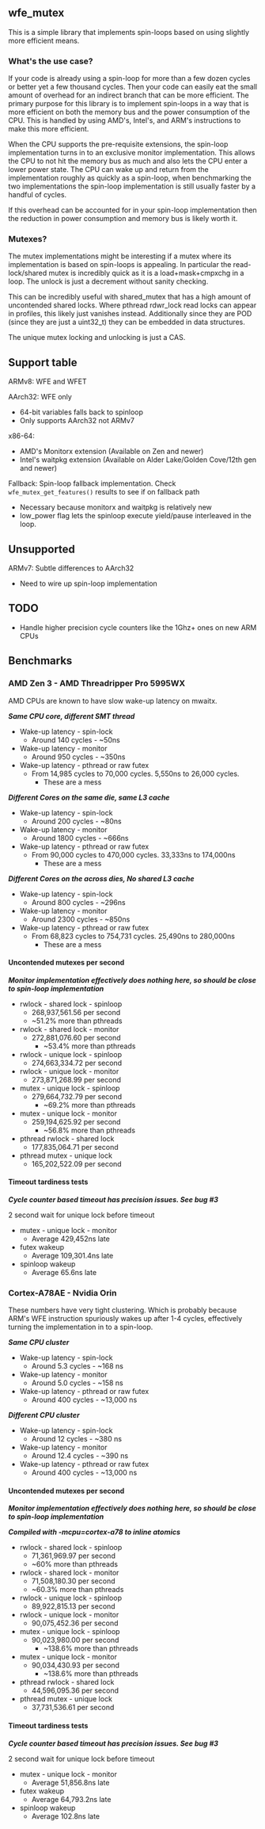 ## wfe_mutex

This is a simple library that implements spin-loops based on using slightly more efficient means.

### What's the use case?
If your code is already using a spin-loop for more than a few dozen cycles or better yet a few thousand cycles. Then your code can easily eat the
small amount of overhead for an indirect branch that can be more efficient. The primary purpose for this library is to implement spin-loops in a way
that is more efficient on both the memory bus and the power consumption of the CPU. This is handled by using AMD's, Intel's, and ARM's instructions to
make this more efficient.

When the CPU supports the pre-requisite extensions, the spin-loop implementation turns in to an exclusive monitor implementation. This allows the CPU
to not hit the memory bus as much and also lets the CPU enter a lower power state. The CPU can wake up and return from the implementation roughly as
quickly as a spin-loop, when benchmarking the two implementations the spin-loop implementation is still usually faster by a handful of cycles.

If this overhead can be accounted for in your spin-loop implementation then the reduction in power consumption and memory bus is likely worth it.

### Mutexes?
The mutex implementations might be interesting if a mutex where its implementation is based on spin-loops is appealing. In particular the
read-lock/shared mutex is incredibly quick as it is a load+mask+cmpxchg in a loop. The unlock is just a decrement without sanity checking.

This can be incredibly useful with shared_mutex that has a high amount of uncontended  shared locks. Where pthread rdwr_lock read locks can appear in
profiles, this likely just vanishes instead. Additionally since they are POD (since they are just a uint32_t) they can be embedded in data structures.

The unique mutex locking and unlocking is just a CAS.

## Support table

ARMv8: WFE and WFET

AArch32: WFE only
- 64-bit variables falls back to spinloop
- Only supports AArch32 not ARMv7

x86-64:
- AMD's Monitorx extension (Available on Zen and newer)
- Intel's waitpkg extension (Available on Alder Lake/Golden Cove/12th gen and newer)

Fallback: Spin-loop fallback implementation. Check `wfe_mutex_get_features()` results to see if on fallback path
- Necessary because monitorx and waitpkg is relatively new
- low_power flag lets the spinloop execute yield/pause interleaved in the loop.

## Unsupported
ARMv7: Subtle differences to AArch32
- Need to wire up spin-loop implementation

## TODO
- Handle higher precision cycle counters like the 1Ghz+ ones on new ARM CPUs

## Benchmarks
### AMD Zen 3 - AMD Threadripper Pro 5995WX
AMD CPUs are known to have slow wake-up latency on mwaitx.

***Same CPU core, different SMT thread***
- Wake-up latency - spin-lock
   - Around 140 cycles - ~50ns
- Wake-up latency - monitor
   - Around 950 cycles - ~350ns
- Wake-up latency - pthread or raw futex
   - From 14,985 cycles to 70,000 cycles. 5,550ns to 26,000 cycles.
      - These are a mess

***Different Cores on the same die, same L3 cache***
- Wake-up latency - spin-lock
   - Around 200 cycles - ~80ns
- Wake-up latency - monitor
   - Around 1800 cycles - ~666ns
- Wake-up latency - pthread or raw futex
   - From 90,000 cycles to 470,000 cycles. 33,333ns to 174,000ns
      - These are a mess

***Different Cores on the across dies, No shared L3 cache***
- Wake-up latency - spin-lock
   - Around 800 cycles - ~296ns
- Wake-up latency - monitor
   - Around 2300 cycles - ~850ns
- Wake-up latency - pthread or raw futex
   - From 68,823 cycles to 754,731 cycles. 25,490ns to 280,000ns
      - These are a mess

#### Uncontended mutexes per second
***Monitor implementation effectively does nothing here, so should be close to spin-loop implementation***
- rwlock - shared lock - spinloop
   - 268,937,561.56 per second
   - ~51.2% more than pthreads
- rwlock - shared lock - monitor
   - 272,881,076.60 per second
	 - ~53.4% more than pthreads
- rwlock - unique lock - spinloop
   - 274,663,334.72 per second
- rwlock - unique lock - monitor
   - 273,871,268.99 per second
- mutex - unique lock - spinloop
   - 279,664,732.79 per second
	 - ~69.2% more than pthreads
- mutex - unique lock - monitor
   - 259,194,625.92 per second
	 - ~56.8% more than pthreads
- pthread rwlock - shared lock
   - 177,835,064.71 per second
- pthread mutex - unique lock
   - 165,202,522.09 per second

#### Timeout tardiness tests
***Cycle counter based timeout has precision issues. See bug #3***

2 second wait for unique lock before timeout
- mutex - unique lock - monitor
   - Average 429,452ns late
- futex wakeup
   - Average 109,301.4ns late
- spinloop wakeup
   - Average 65.6ns late

### Cortex-A78AE - Nvidia Orin
These numbers have very tight clustering. Which is probably because ARM's WFE instruction spuriously wakes up after 1-4 cycles, effectively turning
the implementation in to a spin-loop.

***Same CPU cluster***
- Wake-up latency - spin-lock
   - Around 5.3 cycles - ~168 ns
- Wake-up latency - monitor
   - Around 5.0 cycles - ~158 ns
- Wake-up latency - pthread or raw futex
   - Around 400 cycles - ~13,000 ns

***Different CPU cluster***
- Wake-up latency - spin-lock
   - Around 12 cycles - ~380 ns
- Wake-up latency - monitor
   - Around 12.4 cycles - ~390 ns
- Wake-up latency - pthread or raw futex
   - Around 400 cycles - ~13,000 ns

#### Uncontended mutexes per second
***Monitor implementation effectively does nothing here, so should be close to spin-loop implementation***

***Compiled with -mcpu=cortex-a78 to inline atomics***
- rwlock - shared lock - spinloop
   - 71,361,969.97 per second
   - ~60% more than pthreads
- rwlock - shared lock - monitor
   - 71,508,180.30 per second
   - ~60.3% more than pthreads
- rwlock - unique lock - spinloop
   - 89,922,815.13 per second
- rwlock - unique lock - monitor
   - 90,075,452.36 per second
- mutex - unique lock - spinloop
   - 90,023,980.00 per second
	 - ~138.6% more than pthreads
- mutex - unique lock - monitor
   - 90,034,430.93 per second
	 - ~138.6% more than pthreads
- pthread rwlock - shared lock
   - 44,596,095.36 per second
- pthread mutex - unique lock
   - 37,731,536.61 per second

#### Timeout tardiness tests
***Cycle counter based timeout has precision issues. See bug #3***

2 second wait for unique lock before timeout
- mutex - unique lock - monitor
   - Average 51,856.8ns late
- futex wakeup
   - Average 64,793.2ns late
- spinloop wakeup
   - Average 102.8ns late
